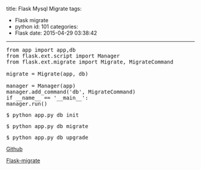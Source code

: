 title: Flask Mysql Migrate
tags:
  - Flask migrate
  - python
id: 101
categories:
  - Flask
date: 2015-04-29 03:38:42
---

<pre>from app import app,db
from flask.ext.script import Manager
from flask.ext.migrate import Migrate, MigrateCommand

migrate = Migrate(app, db)

manager = Manager(app)
manager.add_command('db', MigrateCommand)
if __name__ == '__main__':
manager.run()</pre>
<pre>$ python app.py db init</pre>
<pre>$ python app.py db migrate</pre>
<pre>$ python app.py db upgrade</pre>
[Github](https://github.com/zhaohuizhang/aaronx)

[Flask-migrate](https://flask-migrate.readthedocs.org/en/latest/)
